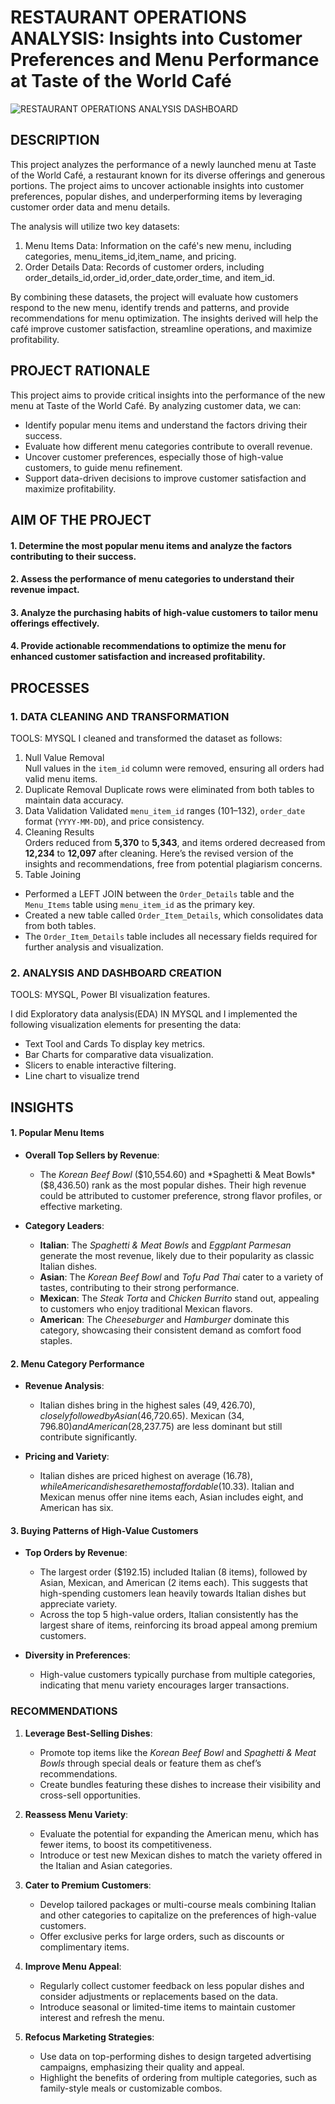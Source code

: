 # RESTAURANT OPERATIONS ANALYSIS: Insights into Customer Preferences and Menu Performance at Taste of the World Café

![RESTAURANT OPERATIONS ANALYSIS DASHBOARD](https://github.com/user-attachments/assets/cf6bd056-b5b9-4f31-ba39-f5847c78c15e)

## DESCRIPTION  
This project analyzes the performance of a newly launched menu at Taste of the World Café, a restaurant known for its diverse offerings and generous portions. The project aims to uncover actionable insights into customer preferences, popular dishes, and underperforming items by leveraging customer order data and menu details.  

The analysis will utilize two key datasets:  
1. Menu Items Data: Information on the café's new menu, including categories, menu_items_id,item_name, and pricing.  
2. Order Details Data: Records of customer orders, including order_details_id,order_id,order_date,order_time, and item_id. 

By combining these datasets, the project will evaluate how customers respond to the new menu, identify trends and patterns, and provide recommendations for menu optimization. The insights derived will help the café improve customer satisfaction, streamline operations, and maximize profitability.  

## PROJECT RATIONALE 
This project aims to provide critical insights into the performance of the new menu at Taste of the World Café. By analyzing customer data, we can:  

- Identify popular menu items and understand the factors driving their success.  
- Evaluate how different menu categories contribute to overall revenue.  
- Uncover customer preferences, especially those of high-value customers, to guide menu refinement.  
- Support data-driven decisions to improve customer satisfaction and maximize profitability.

## AIM OF THE PROJECT  
#### 1. Determine the most popular menu items and analyze the factors contributing to their success.  
#### 2. Assess the performance of menu categories to understand their revenue impact.  
#### 3. Analyze the purchasing habits of high-value customers to tailor menu offerings effectively.  
#### 4. Provide actionable recommendations to optimize the menu for enhanced customer satisfaction and increased profitability. 

## PROCESSES
### 1. DATA CLEANING AND TRANSFORMATION
TOOLS: MYSQL
I cleaned and transformed the dataset as follows:
1. Null Value Removal  
   Null values in the `item_id` column were removed, ensuring all orders had valid menu items.
2. Duplicate Removal
   Duplicate rows were eliminated from both tables to maintain data accuracy.
3. Data Validation
   Validated `menu_item_id` ranges (101–132), `order_date` format (`YYYY-MM-DD`), and price consistency.
4. Cleaning Results  
   Orders reduced from **5,370** to **5,343**, and items ordered decreased from **12,234** to **12,097** after cleaning.
   Here’s the revised version of the insights and recommendations, free from potential plagiarism concerns.
5. Table Joining
- Performed a LEFT JOIN between the `Order_Details` table and the `Menu_Items` table using `menu_item_id` as the primary key.  
- Created a new table called `Order_Item_Details`, which consolidates data from both tables.  
- The `Order_Item_Details` table includes all necessary fields required for further analysis and visualization.  
   
### 2. ANALYSIS AND DASHBOARD CREATION
TOOLS: MYSQL, Power BI visualization features.

 I did Exploratory data analysis(EDA) IN MYSQL and I implemented the following visualization elements for presenting the data:

- Text Tool and Cards To display key metrics.
- Bar Charts for comparative data visualization.
- Slicers to enable interactive filtering.
- Line chart to visualize trend

## INSIGHTS

#### 1. Popular Menu Items
- **Overall Top Sellers by Revenue**:  
   - The *Korean Beef Bowl* ($10,554.60) and *Spaghetti & Meat Bowls* ($8,436.50) rank as the most popular dishes. Their high revenue could be attributed to customer preference, strong flavor profiles, or effective marketing.
  
- **Category Leaders**:
   - **Italian**: The *Spaghetti & Meat Bowls* and *Eggplant Parmesan* generate the most revenue, likely due to their popularity as classic Italian dishes.
   - **Asian**: The *Korean Beef Bowl* and *Tofu Pad Thai* cater to a variety of tastes, contributing to their strong performance.
   - **Mexican**: The *Steak Torta* and *Chicken Burrito* stand out, appealing to customers who enjoy traditional Mexican flavors.
   - **American**: The *Cheeseburger* and *Hamburger* dominate this category, showcasing their consistent demand as comfort food staples.

#### **2. Menu Category Performance**
- **Revenue Analysis**:  
   - Italian dishes bring in the highest sales ($49,426.70), closely followed by Asian ($46,720.65). Mexican ($34,796.80) and American ($28,237.75) are less dominant but still contribute significantly.
  
- **Pricing and Variety**:  
   - Italian dishes are priced highest on average ($16.78), while American dishes are the most affordable ($10.33). Italian and Mexican menus offer nine items each, Asian includes eight, and American has six.

#### **3. Buying Patterns of High-Value Customers**
- **Top Orders by Revenue**:  
   - The largest order ($192.15) included Italian (8 items), followed by Asian, Mexican, and American (2 items each). This suggests that high-spending customers lean heavily towards Italian dishes but appreciate variety.
   - Across the top 5 high-value orders, Italian consistently has the largest share of items, reinforcing its broad appeal among premium customers.

- **Diversity in Preferences**:  
   - High-value customers typically purchase from multiple categories, indicating that menu variety encourages larger transactions.

### RECOMMENDATIONS

1. **Leverage Best-Selling Dishes**:
   - Promote top items like the *Korean Beef Bowl* and *Spaghetti & Meat Bowls* through special deals or feature them as chef’s recommendations.
   - Create bundles featuring these dishes to increase their visibility and cross-sell opportunities.

2. **Reassess Menu Variety**:
   - Evaluate the potential for expanding the American menu, which has fewer items, to boost its competitiveness.
   - Introduce or test new Mexican dishes to match the variety offered in the Italian and Asian categories.

3. **Cater to Premium Customers**:
   - Develop tailored packages or multi-course meals combining Italian and other categories to capitalize on the preferences of high-value customers.
   - Offer exclusive perks for large orders, such as discounts or complimentary items.

4. **Improve Menu Appeal**:
   - Regularly collect customer feedback on less popular dishes and consider adjustments or replacements based on the data.
   - Introduce seasonal or limited-time items to maintain customer interest and refresh the menu.

5. **Refocus Marketing Strategies**:
   - Use data on top-performing dishes to design targeted advertising campaigns, emphasizing their quality and appeal.
   - Highlight the benefits of ordering from multiple categories, such as family-style meals or customizable combos.



